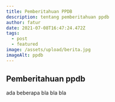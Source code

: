 ```yaml
---
title: Pemberitahuan PPDB
description: tentang pemberitahuan ppdb
author: fatur
date: 2021-07-08T16:47:24.472Z
tags:
  - post
  - featured
image: /assets/upload/berita.jpg
imageAlt: ppdb
---
```

## Pemberitahuan ppdb



ada beberapa bla bla bla